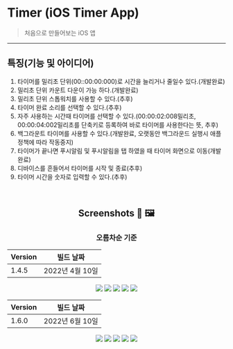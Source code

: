  Timer (iOS Timer App)
===
> 처음으로 만들어보는 iOS 앱
---
## 특징(기능 및 아이디어)
1. 타이머를 밀리초 단위(00::00:00:000)로 시간을 늘리거나 줄일수 있다.(개발완료)
2. 밀리초 단위 카운트 다운이 가능 하다.(개발완료)
3. 밀리초 단위 스톱워치를 사용할 수 있다.(추후)
4. 타이머 완료 소리를 선택할 수 있다.(추후)
5. 자주 사용하는 시간때 타이머를 선택할 수 있다.(00:00:02:008밀리초, 00:00:04:002밀리초를 단축키로 등록하여 바로 타이머를 사용한다는 뜻, 추후)
6. 백그라운트 타이머를 사용할 수 있다.(개발완료, 오랫동안 백그라운드 실행시 애플 정책에 따라 작동중지)
7. 타이머가 끝나면 푸시알림 및 푸시알림을 탭 하였을 때 타이머 화면으로 이동(개발완료)
8. 디바이스를 흔들어서 타이머를 시작 및 종료(추후)
9. 타이머 시간을 숫자로 입력할 수 있다.(추후)
<br>

<div align="center">

## Screenshots 📸 🖼

### 오름차순 기준

| Version |빌드 날짜 
|---------------|---|
|1.4.5|2022년 4월 10일

![](Screenshot/1.4.5/IMG_2212.PNG)
![](Screenshot/1.4.5/IMG_2213.PNG)
![](Screenshot/1.4.5/IMG_2214.PNG)
![](Screenshot/1.4.5/IMG_2215.PNG)
![](Screenshot/1.4.5/IMG_2216.PNG) 

| Version |빌드 날짜 
|---------------|---|
|1.6.0|2022년 6월 10일

![](Screenshot/1.6.0/Simulator%20Screen%20Shot%20-%20iPhone%2013%20Pro%20-%202022-06-10%20at%2008.49.41.png)
![](Screenshot/1.6.0/Simulator%20Screen%20Shot%20-%20iPhone%2013%20Pro%20-%202022-06-10%20at%2008.49.51.png)
![](Screenshot/1.6.0/Simulator%20Screen%20Shot%20-%20iPhone%2013%20Pro%20-%202022-06-10%20at%2008.50.03.png)
![](Screenshot/1.6.0/Simulator%20Screen%20Shot%20-%20iPhone%2013%20Pro%20-%202022-06-10%20at%2008.50.15.png)
![](Screenshot/1.6.0/Simulator%20Screen%20Shot%20-%20iPhone%2013%20Pro%20-%202022-06-10%20at%2008.50.43.png) 

</div>
